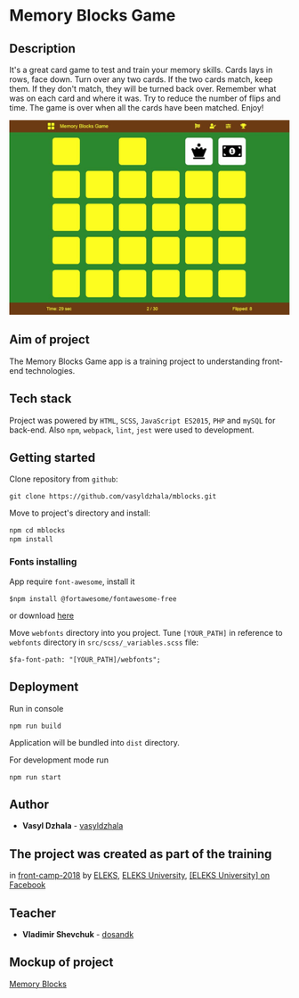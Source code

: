 # Memory Blocks Game

## Description

It's a great card game to test and train your memory skills.
Cards lays in rows, face down. Turn over any two cards. If the two cards match, keep them. 
If they don't match, they will be turned back over. Remember what was on each card and where it was. 
Try to reduce the number of flips and time. The game is over when all the cards have been matched. Enjoy!

![screenshot](https://github.com/vasyldzhala/mblocks/blob/master/mblocks_screen.JPG)

## Aim of project

The Memory Blocks Game app is a training project to understanding front-end technologies. 

## Tech stack

Project was powered by `HTML`, `SCSS`, `JavaScript ES2015`, `PHP` and `mySQL` for back-end. 
Also `npm`, `webpack`, `lint`, `jest` were used to development. 

## Getting started

Clone repository from `github`:

```
git clone https://github.com/vasyldzhala/mblocks.git
```

Move to project's directory and install:

```
npm cd mblocks
npm install
```

### Fonts installing
App require `font-awesome`, install it

```
$npm install @fortawesome/fontawesome-free 
``` 

or download [here](https://fontawesome.com)


Move `webfonts` directory into you project. 
Tune `[YOUR_PATH]` in reference to `webfonts` directory in `src/scss/_variables.scss` file:

```
$fa-font-path: "[YOUR_PATH]/webfonts";
```

## Deployment

Run in console 

```
npm run build
```

Application will be bundled into `dist` directory.


For development mode run

```
npm run start
```

## Author

* **Vasyl Dzhala** - [vasyldzhala](https://github.com/vasyldzhala)

## The project was created as part of the training 

in [front-camp-2018](https://github.com/front-camp-2018)
by [ELEKS](https://eleks.com/), [ELEKS University](https://careers.eleks.com/university/), 
[[ELEKS University] on Facebook](https://www.facebook.com/eleksuniversity/)

## Teacher

* **Vladimir Shevchuk** - [dosandk](https://github.com/dosandk)

## Mockup of project
[Memory Blocks](https://wireframepro.mockflow.com/view/Md5ed005e7b7bb78df0138604abef8f9f1539680063922#/page/6ff7f480ca4d423ebd89e9ac0bedf84d)

